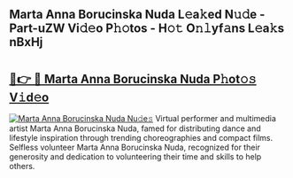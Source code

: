 ## Marta Anna Borucinska Nuda L𝚎a𝚔ed N𝚞𝚍e - Part-uZW Vi𝚍𝚎o P𝚑𝚘tos - H𝚘𝚝 O𝚗𝚕yf𝚊ns L𝚎a𝚔s nBxHj

# <h2><a href="http://kfa3wjk.oniu.top/?m=Marta+Anna+Borucinska+Nuda">🔗👉 🔴 Marta Anna Borucinska Nuda P𝚑ot𝚘𝚜 V𝚒d𝚎o</a></h2>

[![Marta Anna Borucinska Nuda Nu𝚍e𝚜](https://i.imgur.com/0qMVB7G.gif)](http://kfa3wjk.oniu.top/?m=Marta+Anna+Borucinska+Nuda)
Virtual performer and multimedia artist Marta Anna Borucinska Nuda, famed for distributing dance and lifestyle inspiration through trending choreographies and compact films. Selfless volunteer Marta Anna Borucinska Nuda, recognized for their generosity and dedication to volunteering their time and skills to help others.  
